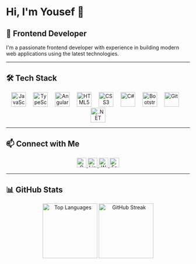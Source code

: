 # Hi, I'm Yousef 👋

## 🚀 Frontend Developer

I'm a passionate frontend developer with experience in building modern web applications using the latest technologies.

---

## 🛠️ Tech Stack

<div align="center">
  <img src="https://cdn.jsdelivr.net/gh/devicons/devicon/icons/javascript/javascript-original.svg" height="40" alt="JavaScript" />
  <img width="12" />
  <img src="https://cdn.jsdelivr.net/gh/devicons/devicon/icons/typescript/typescript-original.svg" height="40" alt="TypeScript" />
  <img width="12" />
  <img src="https://cdn.jsdelivr.net/gh/devicons/devicon/icons/angularjs/angularjs-original.svg" height="40" alt="Angular" />
  <img width="12" />
  <img src="https://cdn.jsdelivr.net/gh/devicons/devicon/icons/html5/html5-original.svg" height="40" alt="HTML5" />
  <img width="12" />
  <img src="https://cdn.jsdelivr.net/gh/devicons/devicon/icons/css3/css3-original.svg" height="40" alt="CSS3" />
  <img width="12" />
  <img src="https://cdn.jsdelivr.net/gh/devicons/devicon/icons/csharp/csharp-original.svg" height="40" alt="C#" />
  <img width="12" />
  <img src="https://cdn.jsdelivr.net/gh/devicons/devicon/icons/bootstrap/bootstrap-original.svg" height="40" alt="Bootstrap" />
  <img width="12" />
  <img src="https://cdn.jsdelivr.net/gh/devicons/devicon/icons/git/git-original.svg" height="40" alt="Git" />
  <img width="12" />
  <img src="https://cdn.jsdelivr.net/gh/devicons/devicon/icons/dotnetcore/dotnetcore-original.svg" height="40" alt=".NET Core" />
</div>

---

## 📫 Connect with Me

<div align="center">
  <a href="mailto:yousefnabil88@gmail.com" target="_blank">
    <img src="https://img.shields.io/badge/Gmail-D14836?style=flat&logo=gmail&logoColor=white" height="26" alt="Gmail" />
  </a>
  <a href="https://www.linkedin.com/in/yousef-nabil-74709923b/" target="_blank">
    <img src="https://img.shields.io/badge/LinkedIn-0077B5?style=flat&logo=linkedin&logoColor=white" height="26" alt="LinkedIn" />
  </a>
  <a href="https://wa.me/qr/G3GLYXTRIC6VA1" target="_blank">
    <img src="https://img.shields.io/badge/WhatsApp-25D366?style=flat&logo=whatsapp&logoColor=white" height="26" alt="WhatsApp" />
  </a>
  <a href="https://www.facebook.com/share/1XdUjrKKPH/" target="_blank">
    <img src="https://img.shields.io/badge/Facebook-1877F2?style=flat&logo=facebook&logoColor=white" height="26" alt="Facebook" />
  </a>
</div>

---

## 📊 GitHub Stats

<div align="center">
  <img src="https://github-readme-stats.vercel.app/api/top-langs?username=yousefNabil898&layout=compact&langs_count=5&theme=dracula&hide_border=true" height="150" alt="Top Languages" />
  <img src="https://streak-stats.demolab.com?user=yousefNabil898&mode=daily&theme=dracula&hide_border=true" height="150" alt="GitHub Streak" />
</div>



